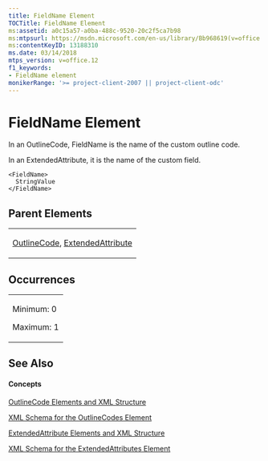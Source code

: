```yaml
---
title: FieldName Element
TOCTitle: FieldName Element
ms:assetid: a0c15a57-a0ba-488c-9520-20c2f5ca7b98
ms:mtpsurl: https://msdn.microsoft.com/en-us/library/Bb968619(v=office.12)
ms:contentKeyID: 13188310
ms.date: 03/14/2018
mtps_version: v=office.12
f1_keywords:
- FieldName element
monikerRange: '>= project-client-2007 || project-client-odc'
---
```


# FieldName Element




In an OutlineCode, FieldName is the name of the custom outline code.

In an ExtendedAttribute, it is the name of the custom field.

    <FieldName>
      StringValue
    </FieldName>

## Parent Elements

<table>
<colgroup>
<col style="width: 100%" />
</colgroup>
<tbody>
<tr class="odd">
<td><p><a href="outlinecode-element.md">OutlineCode</a>, <a href="extendedattribute-element.md">ExtendedAttribute</a></p></td>
</tr>
</tbody>
</table>

## Occurrences

<table>
<colgroup>
<col style="width: 100%" />
</colgroup>
<tbody>
<tr class="odd">
<td><p>Minimum: 0</p>
<p>Maximum: 1</p></td>
</tr>
</tbody>
</table>

## See Also

#### Concepts

[OutlineCode Elements and XML Structure](outlinecode-elements-and-xml-structure.md)

[XML Schema for the OutlineCodes Element](xml-schema-for-the-outlinecodes-element.md)

[ExtendedAttribute Elements and XML Structure](extendedattribute-elements-and-xml-structure.md)

[XML Schema for the ExtendedAttributes Element](xml-schema-for-the-extendedattributes-element.md)


